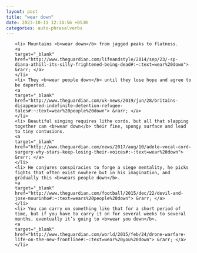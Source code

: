 ```yaml
---
layout: post
title: "wear down"
date: 2023-10-11 12:34:56 +0530
categories: auto-phrasalverbs
---
```

<ol>

    <li> Mountains <b>wear down</b> from jagged peaks to flatness.
    <a 
    target="_blank" 
    href="http://www.theguardian.com/lifeandstyle/2014/sep/23/-sp-diana-athill-its-silly-frightened-being-dead#:~:text=wear%20down"> &rarr; </a>
    </li>
    <li> They <b>wear people down</b> until they lose hope and agree to be deported.
    <a 
    target="_blank" 
    href="http://www.theguardian.com/uk-news/2019/jun/28/britains-disappeared-indefinite-detention-refugee-tales#:~:text=wear%20people%20down"> &rarr; </a>
    </li>
    <li> Beautiful singing requires lithe cords, but all that slapping together can <b>wear down</b> their fine, spongy surface and lead to tiny contusions.
    <a 
    target="_blank" 
    href="http://www.theguardian.com/news/2017/aug/10/adele-vocal-cord-surgery-why-stars-keep-losing-their-voices#:~:text=wear%20down"> &rarr; </a>
    </li>
    <li> He conjures conspiracies to forge a siege mentality, he picks fights that often exist nowhere but in his imagination, and gradually this <b>wears people down</b>.
    <a 
    target="_blank" 
    href="http://www.theguardian.com/football/2015/dec/22/devil-and-jose-mourinho#:~:text=wears%20people%20down"> &rarr; </a>
    </li>
    <li> You can carry on something like that for a short period of time, but if you have to carry it on for several weeks to several months, eventually it’s going to <b>wear you down</b>.
    <a 
    target="_blank" 
    href="http://www.theguardian.com/world/2015/feb/24/drone-warfare-life-on-the-new-frontline#:~:text=wear%20you%20down"> &rarr; </a>
    </li>
